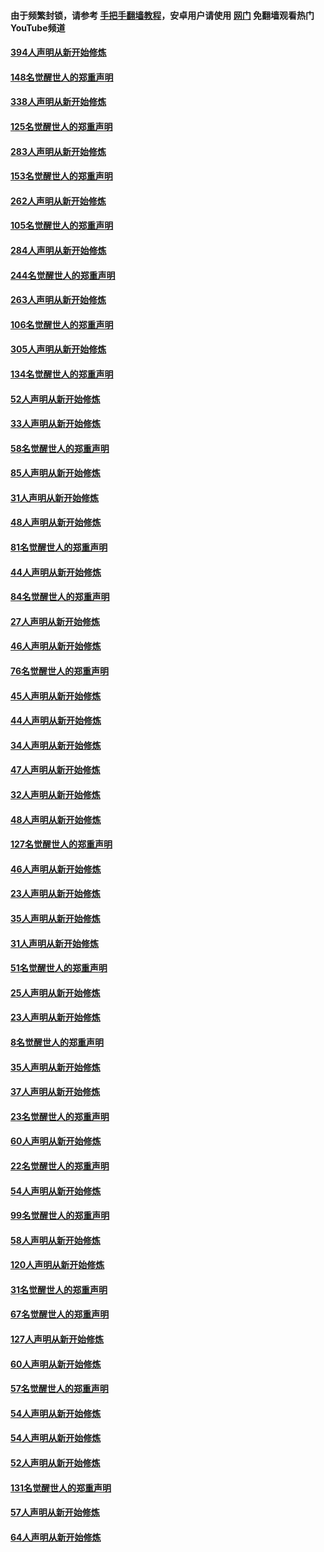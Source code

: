 #### 由于频繁封锁，请参考 [手把手翻墙教程](https://github.com/gfw-breaker/guides/wiki/)，安卓用户请使用 [网门](https://github.com/gfw-breaker/nogfw/blob/master/dl.md?t=04301500) 免翻墙观看热门YouTube频道 

#### [394人声明从新开始修炼](../pages/91/423914.md?t=04301500) 

#### [148名觉醒世人的郑重声明](../pages/91/423913.md?t=04301500) 

#### [338人声明从新开始修炼](../pages/91/423540.md?t=04301500) 

#### [125名觉醒世人的郑重声明](../pages/91/423539.md?t=04301500) 

#### [283人声明从新开始修炼](../pages/91/423296.md?t=04301500) 

#### [153名觉醒世人的郑重声明](../pages/91/423295.md?t=04301500) 

#### [262人声明从新开始修炼](../pages/91/423004.md?t=04301500) 

#### [105名觉醒世人的郑重声明](../pages/91/423003.md?t=04301500) 

#### [284人声明从新开始修炼](../pages/91/422707.md?t=04301500) 

#### [244名觉醒世人的郑重声明](../pages/91/422706.md?t=04301500) 

#### [263人声明从新开始修炼](../pages/91/422553.md?t=04301500) 

#### [106名觉醒世人的郑重声明](../pages/91/422552.md?t=04301500) 

#### [305人声明从新开始修炼](../pages/91/422153.md?t=04301500) 

#### [134名觉醒世人的郑重声明](../pages/91/422152.md?t=04301500) 

#### [52人声明从新开始修炼](../pages/91/421846.md?t=04301500) 

#### [33人声明从新开始修炼](../pages/91/421804.md?t=04301500) 

#### [58名觉醒世人的郑重声明](../pages/91/421845.md?t=04301500) 

#### [85人声明从新开始修炼](../pages/91/421769.md?t=04301500) 

#### [31人声明从新开始修炼](../pages/91/421763.md?t=04301500) 

#### [48人声明从新开始修炼](../pages/91/421605.md?t=04301500) 

#### [81名觉醒世人的郑重声明](../pages/91/421656.md?t=04301500) 

#### [44人声明从新开始修炼](../pages/91/421544.md?t=04301500) 

#### [84名觉醒世人的郑重声明](../pages/91/421543.md?t=04301500) 

#### [27人声明从新开始修炼](../pages/91/421465.md?t=04301500) 

#### [46人声明从新开始修炼](../pages/91/421454.md?t=04301500) 

#### [76名觉醒世人的郑重声明](../pages/91/421453.md?t=04301500) 

#### [45人声明从新开始修炼](../pages/91/421452.md?t=04301500) 

#### [44人声明从新开始修炼](../pages/91/421422.md?t=04301500) 

#### [34人声明从新开始修炼](../pages/91/421322.md?t=04301500) 

#### [47人声明从新开始修炼](../pages/91/421264.md?t=04301500) 

#### [32人声明从新开始修炼](../pages/91/421225.md?t=04301500) 

#### [48人声明从新开始修炼](../pages/91/421202.md?t=04301500) 

#### [127名觉醒世人的郑重声明](../pages/91/421224.md?t=04301500) 

#### [46人声明从新开始修炼](../pages/91/421203.md?t=04301500) 

#### [23人声明从新开始修炼](../pages/91/421138.md?t=04301500) 

#### [35人声明从新开始修炼](../pages/91/421122.md?t=04301500) 

#### [31人声明从新开始修炼](../pages/91/421081.md?t=04301500) 

#### [51名觉醒世人的郑重声明](../pages/91/421080.md?t=04301500) 

#### [25人声明从新开始修炼](../pages/91/421020.md?t=04301500) 

#### [23人声明从新开始修炼](../pages/91/420884.md?t=04301500) 

#### [8名觉醒世人的郑重声明](../pages/91/420883.md?t=04301500) 

#### [35人声明从新开始修炼](../pages/91/420809.md?t=04301500) 

#### [37人声明从新开始修炼](../pages/91/420766.md?t=04301500) 

#### [23名觉醒世人的郑重声明](../pages/91/420765.md?t=04301500) 

#### [60人声明从新开始修炼](../pages/91/420727.md?t=04301500) 

#### [22名觉醒世人的郑重声明](../pages/91/420726.md?t=04301500) 

#### [54人声明从新开始修炼](../pages/91/420529.md?t=04301500) 

#### [99名觉醒世人的郑重声明](../pages/91/420528.md?t=04301500) 

#### [58人声明从新开始修炼](../pages/91/420198.md?t=04301500) 

#### [120人声明从新开始修炼](../pages/91/420141.md?t=04301500) 

#### [31名觉醒世人的郑重声明](../pages/91/420197.md?t=04301500) 

#### [67名觉醒世人的郑重声明](../pages/91/420140.md?t=04301500) 

#### [127人声明从新开始修炼](../pages/91/420082.md?t=04301500) 

#### [60人声明从新开始修炼](../pages/91/420081.md?t=04301500) 

#### [57名觉醒世人的郑重声明](../pages/91/420080.md?t=04301500) 

#### [54人声明从新开始修炼](../pages/91/419533.md?t=04301500) 

#### [54人声明从新开始修炼](../pages/91/419532.md?t=04301500) 

#### [52人声明从新开始修炼](../pages/91/419531.md?t=04301500) 

#### [131名觉醒世人的郑重声明](../pages/91/419530.md?t=04301500) 

#### [57人声明从新开始修炼](../pages/91/419430.md?t=04301500) 

#### [64人声明从新开始修炼](../pages/91/419429.md?t=04301500) 


